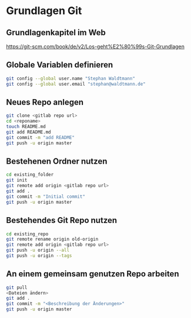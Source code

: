 # Grundlagen Git 

## Grundlagenkapitel im Web

<https://git-scm.com/book/de/v2/Los-geht%E2%80%99s-Git-Grundlagen>

## Globale Variablen definieren
```bash
git config --global user.name "Stephan Waldtmann"
git config --global user.email "stephan@waldtmann.de"
```

## Neues Repo anlegen
```bash
git clone <gitlab repo url>
cd <reponame>
touch README.md
git add README.md
git commit -m "add README"
git push -u origin master
```

## Bestehenen Ordner nutzen

```bash
cd existing_folder
git init
git remote add origin <gitlab repo url>
git add .
git commit -m "Initial commit"
git push -u origin master
```

## Bestehendes Git Repo nutzen

```bash
cd existing_repo
git remote rename origin old-origin
git remote add origin <gitlab repo url>
git push -u origin --all
git push -u origin --tags
```

## An einem gemeinsam genutzen Repo arbeiten
```bash
git pull
<Dateien ändern>
git add .
git commit -m "<Beschreibung der Änderungen>"
git push -u origin master
```


